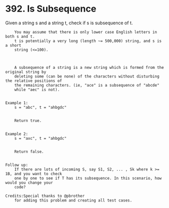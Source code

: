 # 392. Is Subsequence

Given a string s and a string t, check if s is subsequence of t.
    

    
        You may assume that there is only lower case English letters in both s and t.
        t is potentially a very long (length ~= 500,000) string, and s is a short
        string (<=100).
    

    
        A subsequence of a string is a new string which is formed from the original string by
        deleting some (can be none) of the characters without disturbing the relative positions of
        the remaining characters. (ie, "ace" is a subsequence of "abcde"
        while "aec" is not).
    

    Example 1:
        s = "abc", t = "ahbgdc"
    
    
        Return true.
    

    Example 2:
        s = "axc", t = "ahbgdc"
    
    
        Return false.
    

    Follow up:
        If there are lots of incoming S, say S1, S2, ... , Sk where k >= 1B, and you want to check
        one by one to see if T has its subsequence. In this scenario, how would you change your
        code?

    Credits:Special thanks to @pbrother
        for adding this problem and creating all test cases.